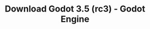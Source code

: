 ---
# Generated by /tools/generators/src/download_archive_generator !!! do not edit by hand !!!
title: 'Download Godot 3.5 (rc3) - Godot Engine'
type: 'download/archive'
name: '3.5'
flavor: 'rc3'
release_date: '2022-06-01T03:00:00-00:00'
release_notes: 'article/release-candidate-godot-3-5-rc-3/'
primaryPlatforms:
  - 'android.apk'
  - 'linux.64'
  - 'macos.universal'
  - 'windows.64'
  - 'linux_server.headless.64'
  - 'web'
  - 'templates'
links:
  android.apk:
    name: 'android.apk'
    title: 'Android'
    caption: 'Universal APK (ARM64 + ARMv7 + x86_64 + x86)'
    tags:
      - 'APK download'
      - 'ARM64/v7'
      - 'x86 (64 & 32 bit)'
    hosts:
      github_builds:
        regular: 'https://github.com/godotengine/godot-builds/releases/download/3.5-rc3/Godot_v3.5-rc3_android_editor.apk'
        mono: '#'
      github:
        regular: 'https://github.com/godotengine/godot/releases/download/3.5-rc3/Godot_v3.5-rc3_android_editor.apk'
        mono: '#'
  linux.64:
    name: 'linux.64'
    title: 'Linux'
    caption: 'Standard (x86_64)'
    tags:
      - '64 bit'
    hosts:
      github_builds:
        regular: 'https://github.com/godotengine/godot-builds/releases/download/3.5-rc3/Godot_v3.5-rc3_x11.64.zip'
        mono: 'https://github.com/godotengine/godot-builds/releases/download/3.5-rc3/Godot_v3.5-rc3_mono_x11_64.zip'
      github:
        regular: 'https://github.com/godotengine/godot/releases/download/3.5-rc3/Godot_v3.5-rc3_x11.64.zip'
        mono: 'https://github.com/godotengine/godot/releases/download/3.5-rc3/Godot_v3.5-rc3_mono_x11_64.zip'
  macos.universal:
    name: 'macos.universal'
    title: 'macOS'
    caption: 'Universal (x86_64 + Apple Silicon)'
    tags:
      - 'Intel/Apple Silicon'
      - '64 bit'
    hosts:
      github_builds:
        regular: 'https://github.com/godotengine/godot-builds/releases/download/3.5-rc3/Godot_v3.5-rc3_osx.universal.zip'
        mono: 'https://github.com/godotengine/godot-builds/releases/download/3.5-rc3/Godot_v3.5-rc3_mono_osx.universal.zip'
      github:
        regular: 'https://github.com/godotengine/godot/releases/download/3.5-rc3/Godot_v3.5-rc3_osx.universal.zip'
        mono: 'https://github.com/godotengine/godot/releases/download/3.5-rc3/Godot_v3.5-rc3_mono_osx.universal.zip'
  windows.64:
    name: 'windows.64'
    title: 'Windows'
    caption: 'Standard (x86_64)'
    tags:
      - '64 bit'
    hosts:
      github_builds:
        regular: 'https://github.com/godotengine/godot-builds/releases/download/3.5-rc3/Godot_v3.5-rc3_win64.exe.zip'
        mono: 'https://github.com/godotengine/godot-builds/releases/download/3.5-rc3/Godot_v3.5-rc3_mono_win64.zip'
      github:
        regular: 'https://github.com/godotengine/godot/releases/download/3.5-rc3/Godot_v3.5-rc3_win64.exe.zip'
        mono: 'https://github.com/godotengine/godot/releases/download/3.5-rc3/Godot_v3.5-rc3_mono_win64.zip'
  linux_server.headless.64:
    name: 'linux_server.headless.64'
    title: 'Linux Server'
    caption: 'Headless (x86_64)'
    tags:
      - '64 bit'
      - 'Headless'
    hosts:
      github_builds:
        regular: 'https://github.com/godotengine/godot-builds/releases/download/3.5-rc3/Godot_v3.5-rc3_linux_headless.64.zip'
        mono: 'https://github.com/godotengine/godot-builds/releases/download/3.5-rc3/Godot_v3.5-rc3_mono_linux_headless_64.zip'
      github:
        regular: 'https://github.com/godotengine/godot/releases/download/3.5-rc3/Godot_v3.5-rc3_linux_headless.64.zip'
        mono: 'https://github.com/godotengine/godot/releases/download/3.5-rc3/Godot_v3.5-rc3_mono_linux_headless_64.zip'
  web:
    name: 'web'
    title: 'Web editor'
    caption: ''
    tags:
      - 'Self-hosted'
      - 'Cross-platform'
    hosts:
      github_builds:
        regular: 'https://github.com/godotengine/godot-builds/releases/download/3.5-rc3/Godot_v3.5-rc3_web_editor.zip'
        mono: '#'
      github:
        regular: 'https://github.com/godotengine/godot/releases/download/3.5-rc3/Godot_v3.5-rc3_web_editor.zip'
        mono: '#'
  linux.32:
    name: 'linux.32'
    title: 'Linux'
    caption: 'Standard (x86)'
    tags:
      - '32 bit'
    hosts:
      github_builds:
        regular: 'https://github.com/godotengine/godot-builds/releases/download/3.5-rc3/Godot_v3.5-rc3_x11.32.zip'
        mono: 'https://github.com/godotengine/godot-builds/releases/download/3.5-rc3/Godot_v3.5-rc3_mono_x11_32.zip'
      github:
        regular: 'https://github.com/godotengine/godot/releases/download/3.5-rc3/Godot_v3.5-rc3_x11.32.zip'
        mono: 'https://github.com/godotengine/godot/releases/download/3.5-rc3/Godot_v3.5-rc3_mono_x11_32.zip'
  windows.32:
    name: 'windows.32'
    title: 'Windows'
    caption: 'Standard (x86)'
    tags:
      - '32 bit'
    hosts:
      github_builds:
        regular: 'https://github.com/godotengine/godot-builds/releases/download/3.5-rc3/Godot_v3.5-rc3_win32.exe.zip'
        mono: 'https://github.com/godotengine/godot-builds/releases/download/3.5-rc3/Godot_v3.5-rc3_mono_win32.zip'
      github:
        regular: 'https://github.com/godotengine/godot/releases/download/3.5-rc3/Godot_v3.5-rc3_win32.exe.zip'
        mono: 'https://github.com/godotengine/godot/releases/download/3.5-rc3/Godot_v3.5-rc3_mono_win32.zip'
  linux_server.64:
    name: 'linux_server.64'
    title: 'Linux Server'
    caption: 'Standard (x86_64)'
    tags:
      - '64 bit'
    hosts:
      github_builds:
        regular: 'https://github.com/godotengine/godot-builds/releases/download/3.5-rc3/Godot_v3.5-rc3_linux_server.64.zip'
        mono: 'https://github.com/godotengine/godot-builds/releases/download/3.5-rc3/Godot_v3.5-rc3_mono_linux_server_64.zip'
      github:
        regular: 'https://github.com/godotengine/godot/releases/download/3.5-rc3/Godot_v3.5-rc3_linux_server.64.zip'
        mono: 'https://github.com/godotengine/godot/releases/download/3.5-rc3/Godot_v3.5-rc3_mono_linux_server_64.zip'
  aar_library:
    name: 'aar_library'
    title: 'AAR library'
    caption: ''
    tags:
      - 'Android plugins'
      - 'Java'
      - 'Kotlin'
    hosts:
      github_builds:
        regular: 'https://github.com/godotengine/godot-builds/releases/download/3.5-rc3/godot-lib.3.5.rc3.release.aar'
        mono: 'https://github.com/godotengine/godot-builds/releases/download/3.5-rc3/godot-lib.3.5.rc3.mono.release.aar'
      github:
        regular: 'https://github.com/godotengine/godot/releases/download/3.5-rc3/godot-lib.3.5.rc3.release.aar'
        mono: 'https://github.com/godotengine/godot/releases/download/3.5-rc3/godot-lib.3.5.rc3.mono.release.aar'
  templates:
    name: 'templates'
    title: 'Export templates'
    caption: ''
    tags:
      - 'Used to export your games to all supported platforms'
    hosts:
      github_builds:
        regular: 'https://github.com/godotengine/godot-builds/releases/download/3.5-rc3/Godot_v3.5-rc3_export_templates.tpz'
        mono: 'https://github.com/godotengine/godot-builds/releases/download/3.5-rc3/Godot_v3.5-rc3_mono_export_templates.tpz'
      github:
        regular: 'https://github.com/godotengine/godot/releases/download/3.5-rc3/Godot_v3.5-rc3_export_templates.tpz'
        mono: 'https://github.com/godotengine/godot/releases/download/3.5-rc3/Godot_v3.5-rc3_mono_export_templates.tpz'
---